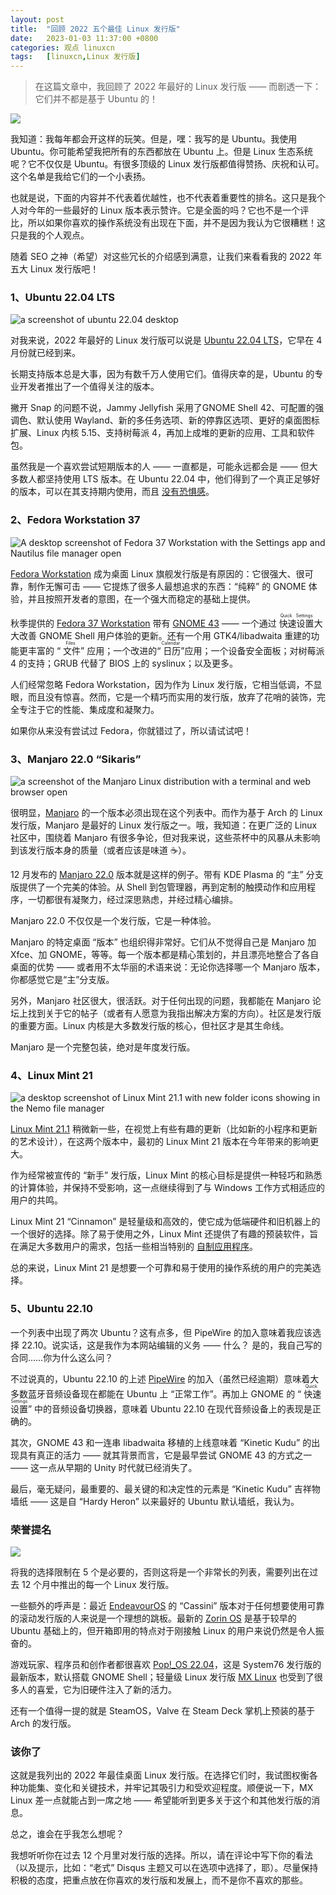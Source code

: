 ```yaml
---
layout: post
title:	"回顾 2022 五个最佳 Linux 发行版"
date:	2023-01-03 11:37:00 +0800 
categories:	观点 linuxcn 
tags:	[linuxcn,Linux 发行版]
---
```




> 
> 在这篇文章中，我回顾了 2022 年最好的 Linux 发行版 —— 而剧透一下：它们并不都是基于 Ubuntu 的！
> 
> 
> 


![](/Asserts/Images//attachment/album/202301/03/114424evle7pjikef7z73f.jpg)


我知道：我每年都会开这样的玩笑。但是，嘿：我写的是 Ubuntu。我使用 Ubuntu。你可能希望我把所有的东西都放在 Ubuntu 上。但是 Linux 生态系统呢？它不仅仅是 Ubuntu。有很多顶级的 Linux 发行版都值得赞扬、庆祝和认可。这个名单是我给它们的一个小表扬。


也就是说，下面的内容并不代表着优越性，也不代表着重要性的排名。这只是我个人对今年的一些最好的 Linux 版本表示赞许。它是全面的吗？它也不是一个评比，所以如果你喜欢的操作系统没有出现在下面，并不是因为我认为它很糟糕！这只是我的个人观点。


随着 SEO 之神（希望）对这些冗长的介绍感到满意，让我们来看看我的 2022 年五大 Linux 发行版吧！


### 1、Ubuntu 22.04 LTS


![a screenshot of ubuntu 22.04 desktop](/Asserts/Images//attachment/album/202301/03/113756e2fd4vfrrwwditqj.jpg)


对我来说，2022 年最好的 Linux 发行版可以说是 [Ubuntu 22.04 LTS](https://www.omgubuntu.co.uk/2022/01/ubuntu-22-04-release-features)，它早在 4 月份就已经到来。


长期支持版本总是大事，因为有数千万人使用它们。值得庆幸的是，Ubuntu 的专业开发者推出了一个值得关注的版本。


撇开 Snap 的问题不说，Jammy Jellyfish 采用了GNOME Shell 42、可配置的强调色、默认使用 Wayland、新的多任务选项、新的停靠区选项、更好的桌面图标扩展、Linux 内核 5.15、支持树莓派 4，再加上成堆的更新的应用、工具和软件包。


虽然我是一个喜欢尝试短期版本的人 —— 一直都是，可能永远都会是 —— 但大多数人都坚持使用 LTS 版本。在 Ubuntu 22.04 中，他们得到了一个真正足够好的版本，可以在其支持期内使用，而且 [没有恐惧感](https://en.wikipedia.org/wiki/Fear_of_missing_out)。


### 2、Fedora Workstation 37


![A desktop screenshot of Fedora 37 Workstation with the Settings app and Nautilus file manager open](/Asserts/Images//attachment/album/202301/03/113757o7t71gxgode0kn1q.jpg)


[Fedora Workstation](https://getfedora.org/en/workstation/download/) 成为桌面 Linux 旗舰发行版是有原因的：它很强大、很可靠，制作无懈可击 —— 它提炼了很多人最想追求的东西：“纯粹” 的 GNOME 体验，并且按照开发者的意图，在一个强大而稳定的基础上提供。


秋季提供的 [Fedora 37 Workstation](https://fedoramagazine.org/announcing-fedora-37/) 带有 [GNOME 43](https://www.omgubuntu.co.uk/2022/08/gnome-43-new-features) —— 一个通过 <ruby> 快速设置 <rp>  （ </rp> <rt>  Quick Settings </rt> <rp>  ） </rp></ruby> 大大改善 GNOME Shell 用户体验的更新。还有一个用 GTK4/libadwaita 重建的功能更丰富的 “<ruby> 文件 <rp>  （ </rp> <rt>  Files </rt> <rp>  ） </rp></ruby>” 应用；一个改进的“<ruby> 日历 <rp>  （ </rp> <rt>  Calendar </rt> <rp>  ） </rp></ruby>”应用；一个设备安全面板；对树莓派 4 的支持；GRUB 代替了 BIOS 上的 syslinux；以及更多。


人们经常忽略 Fedora Workstation，因为作为 Linux 发行版，它相当低调，不显眼，而且没有惊喜。然而，它是一个精巧而实用的发行版，放弃了花哨的装饰，完全专注于它的性能、集成度和凝聚力。


如果你从来没有尝试过 Fedora，你就错过了，所以请试试吧！


### 3、Manjaro 22.0 “Sikaris”


![a screenshot of the Manjaro Linux distribution with a terminal and web browser open](/Asserts/Images//attachment/album/202301/03/113758ejpb2l4p9v2bjkcf.jpg)


很明显，[Manjaro](https://manjaro.org/) 的一个版本必须出现在这个列表中。而作为基于 Arch 的 Linux 发行版，Manjaro 是最好的 Linux 发行版之一。哦，我知道：在更广泛的 Linux 社区中，围绕着 Manjaro 有很多争论，但对我来说，这些茶杯中的风暴从未影响到该发行版本身的质量（或者应该是味道 ☕️）。


12 月发布的 [Manjaro 22.0](https://www.omglinux.com/manjaro-22-available-to-download/) 版本就是这样的例子。带有 KDE Plasma 的 “主” 分支版提供了一个完美的体验。从 Shell 到包管理器，再到定制的触摸动作和应用程序，一切都很有凝聚力，经过深思熟虑，并经过精心编排。


Manjaro 22.0 不仅仅是一个发行版，它是一种体验。


Manjaro 的特定桌面 “版本” 也组织得非常好。它们从不觉得自己是 Manjaro 加 Xfce、加 GNOME，等等。每一个版本都是精心策划的，并且漂亮地整合了各自桌面的优势 —— 或者用不太华丽的术语来说：无论你选择哪一个 Manjaro 版本，你都感觉它是“主”分支版。


另外，Manjaro 社区很大，很活跃。对于任何出现的问题，我都能在 Manjaro 论坛上找到关于它的帖子（或者有人愿意为我指出解决方案的方向）。社区是发行版的重要方面。Linux 内核是大多数发行版的核心，但社区才是其生命线。


Manjaro 是一个完整包装，绝对是年度发行版。


### 4、Linux Mint 21


![a desktop screenshot of Linux Mint 21.1 with new folder icons showing in the Nemo file manager](/Asserts/Images//attachment/album/202301/03/113759pda0ndruhdnq0dmq.jpg)


[Linux Mint 21.1](https://www.omgubuntu.co.uk/2022/12/linux-mint-21-1-released-available-to-download) 稍微新一些，在视觉上有些有趣的更新（比如新的小程序和更新的艺术设计），在这两个版本中，最初的 Linux Mint 21 版本在今年带来的影响更大。


作为经常被宣传的 “新手” 发行版，Linux Mint 的核心目标是提供一种轻巧和熟悉的计算体验，并保持不受影响，这一点继续得到了与 Windows 工作方式相适应的用户的共鸣。


Linux Mint 21 “Cinnamon” 是轻量级和高效的，使它成为低端硬件和旧机器上的一个很好的选择。除了易于使用之外，Linux Mint 还提供了有趣的预装软件，旨在满足大多数用户的需求，包括一些相当特别的 [自制应用程序](https://www.omgubuntu.co.uk/2022/07/install-linux-mint-apps-on-ubuntu-ppa)。


总的来说，Linux Mint 21 是想要一个可靠和易于使用的操作系统的用户的完美选择。


### 5、Ubuntu 22.10


一个列表中出现了两次 Ubuntu？这有点多，但 PipeWire 的加入意味着我应该选择 22.10。说实话，这是我作为本网站编辑的义务 —— 什么？ 是的，我自己写的合同……你为什么这么问？


不过说真的，Ubuntu 22.10 的上述 [PipeWire](https://pipewire.org/) 的加入（虽然已经逾期）意味着大多数蓝牙音频设备现在都能在 Ubuntu 上 “正常工作”。再加上 GNOME 的 “<ruby> 快速设置 <rp>  （ </rp> <rt>  Quick Settings </rt> <rp>  ） </rp></ruby>” 中的音频设备切换器，意味着 Ubuntu 22.10 在现代音频设备上的表现是正确的。


其次，GNOME 43 和一连串 libadwaita 移植的上线意味着 “Kinetic Kudu” 的出现具有真正的活力 —— 就其背景而言，它是最早尝试 GNOME 43 的方式之一 —— 这一点从早期的 Unity 时代就已经消失了。


最后，毫无疑问，最重要的、最关键的和决定性的元素是 “Kinetic Kudu” 吉祥物墙纸 —— 这是自 “Hardy Heron” 以来最好的 Ubuntu 默认墙纸，我认为。


### 荣誉提名


![](/Asserts/Images//attachment/album/202301/03/114023skwt0ys0kk27h22n.jpg)


将我的选择限制在 5 个是必要的，否则这将是一个非常长的列表，需要列出在过去 12 个月中推出的每一个 Linux 发行版。


一些额外的呼声是：最近 [EndeavourOS](https://endeavouros.com/) 的 “Cassini” 版本对于任何想要使用可靠的滚动发行版的人来说是一个理想的跳板。最新的 [Zorin OS](https://zorin.com/) 是基于较早的 Ubuntu 基础上的，但开箱即用的特点对于刚接触 Linux 的用户来说仍然是令人振奋的。


游戏玩家、程序员和创作者都很喜欢 [Pop!\_OS 22.04](https://www.omgubuntu.co.uk/2022/04/pop-os-22-04-lts-features-download)，这是 System76 发行版的最新版本，默认搭载 GNOME Shell；轻量级 Linux 发行版 [MX Linux](https://en.wikipedia.org/wiki/MX_Linux) 也受到了很多人的喜爱，它为旧硬件注入了新的活力。


还有一个值得一提的就是 SteamOS，Valve 在 Steam Deck 掌机上预装的基于 Arch 的发行版。


### 该你了


这就是我列出的 2022 年最佳桌面 Linux 发行版。在选择它们时，我试图权衡各种功能集、变化和关键技术，并牢记其吸引力和受欢迎程度。顺便说一下，MX Linux 差一点就能占到一席之地 —— 希望能听到更多关于这个和其他发行版的消息。


总之，谁会在乎我怎么想呢？


我想听听你在过去 12 个月里对发行版的选择。所以，请在评论中写下你的看法（以及提示，比如：“老式” Disqus 主题又可以在选项中选择了，耶）。尽量保持积极的态度，把重点放在你喜欢的发行版和发展上，而不是你不喜欢的那些。
